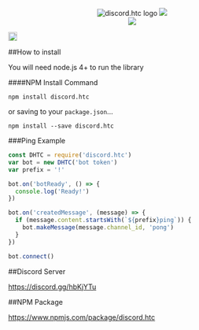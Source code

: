 <p align="center">
    <img src="https://cdn.discordapp.com/attachments/216763379535052801/234375516742746112/Untitled-1.png" alt="discord.htc logo">
<a href="https://travis-ci.org/nekonez/discord.htc"><img src="https://travis-ci.org/nekonez/discord.htc.svg?branch=master"></a>
<br>
<a href="https://nodei.co/npm/discord.htc/"><img src="https://nodei.co/npm/discord.htc.png?downloads=true&downloadRank=true&stars=true"></a>
<br>

<a href="https://www.npmjs.com/package/discord.htc"><img src="https://img.shields.io/npm/v/discord.htc.svg?style=flat-square" alt="npm version" height="18"></a>
<br>
</p>


##How to install

You will need node.js 4+ to run the library


####NPM Install Command

```
npm install discord.htc
```

or saving to your `package.json`...

```
npm install --save discord.htc
```

###Ping Example

```js
const DHTC = require('discord.htc')
var bot = new DHTC('bot token')
var prefix = '!'

bot.on('botReady', () => {
  console.log('Ready!')
})

bot.on('createdMessage', (message) => {
  if (message.content.startsWith(`${prefix}ping`)) {
    bot.makeMessage(message.channel_id, 'pong')
  }
})

bot.connect()
```

##Discord Server

https://discord.gg/hbKjYTu

##NPM Package

https://www.npmjs.com/package/discord.htc
